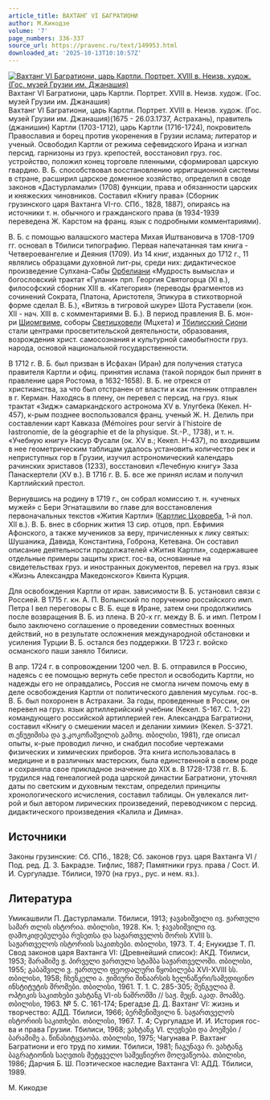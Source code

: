 ```yaml
---
article_title: ВАХТАНГ VI БАГРАТИОНИ
author: М.Кикодзе
volume: '7'
page_numbers: 336-337
source_url: https://pravenc.ru/text/149953.html
downloaded_at: '2025-10-13T10:10:57Z'
---
```


[![Вахтанг VI Багратиони, царь Картли. Портрет. XVIII в. Неизв. худож. (Гос. музей Грузии им. Джанашия)](https://pravenc.ru/data/602/458/1234/1i200.jpg "Кликните для увеличения картинки")](https://pravenc.ru/data/602/458/1234/1i400.jpg)Вахтанг VI Багратиони, царь Картли. Портрет. XVIII в. Неизв. худож. (Гос. музей Грузии им. Джанашия)  
Вахтанг VI Багратиони, царь Картли. Портрет. XVIII в. Неизв. худож. (Гос. музей Грузии им. Джанашия)(1675 - 26.03.1737, Астрахань), правитель (джанишин) Картли (1703-1712), царь Картли (1716-1724), покровитель Православия и борец против укоренения в Грузии ислама; литератор и ученый. Освободил Картли от режима сефевидского Ирана и изгнал персид. гарнизоны из груз. крепостей, восстановил груз. гос. устройство, положил конец торговле пленными, сформировал царскую гвардию. В. Б. способствовал восстановлению ирригационной системы в стране, расширил царское доменное хозяйство, определил в своде законов «Дастурламали» (1708) функции, права и обязанности царских и княжеских чиновников. Составил «Книгу права» (Сборник грузинского царя Вахтанга VI-го. СПб., 1828, 1887), опираясь на источники т. н. обычного и гражданского права (в 1934-1939 переведена Ж. Карстом на франц. язык с подробными комментариями).

В. Б. с помощью валашского мастера Михая Иштвановича в 1708-1709 гг. основал в Тбилиси типографию. Первая напечатанная там книга - Четвероевангелие и Деяния (1709). Из 14 книг, изданных до 1712 г., 11 являлись образцами духовной лит-ры, среди них: дидактическое произведение Сулхана-Сабы [Орбелиани](https://pravenc.ru/text/Орбелиани.html) «Мудрость вымысла» и богословский трактат «Гулани» прп. Георгия Святогорца (XI в.), философский сборник XIII в. «Категория» (переводы фрагментов из сочинений Сократа, Платона, Аристотеля, Эпикура в стихотворной форме сделал В. Б.), «Витязь в тигровой шкуре» Шота Руставели (кон. XII - нач. XIII в. с комментариями В. Б.). В период правления В. Б. мон-ри [Шиомгвиме](https://pravenc.ru/text/Шиомгвиме.html), соборы [Светицховели](https://pravenc.ru/text/Светицховели.html) (Мцхета) и [Тбилисский Сиони](<https://pravenc.ru/text/Тбилисский Сиони.html>) стали центрами просветительской деятельности, образования, возрождения христ. самосознания и культурной самобытности груз. народа, основой национальной государственности.

В 1712 г. В. Б. был призван в Исфахан (Иран) для получения статуса правителя Картли и офиц. принятия ислама (такой порядок был принят в правление царя Ростома, в 1632-1658). В. Б. не отрекся от христианства, за что был отстранен от власти и как пленник отправлен в г. Керман. Находясь в плену, он перевел с персид. на груз. язык трактат «Зидж» самаркандского астронома XV в. Улугбека (Кекел. H-457), к-рым позднее воспользовался франц. ученый Ж. Н. Делиль при составлении карт Кавказа (Mémoires pour servir à l'histoire de ŀastronomie, de la géographie et de la physique. St.-P., 1738), и т. н. «Учебную книгу» Насур Фусали (ок. XV в.; Кекел. H-437), по входившим в нее геометрическим таблицам удалось установить количество рек и неприступных гор в Грузии, изучил астрономический календарь рачинских эриставов (1233), восстановил «Лечебную книгу» Заза Панаскертели (XV в.). В 1716 г. В. Б. все же принял ислам и получил Картлийский престол.

Вернувшись на родину в 1719 г., он собрал комиссию т. н. «ученых мужей» с Бери Эгнаташвили во главе для восстановления первоначальных текстов «Жития Картли» ([Картлис Цховреба](<https://pravenc.ru/text/Картлис Цховреба.html>), 1-й пол. XII в.). В. Б. внес в сборник жития 13 сир. отцов, прп. Евфимия Афонского, а также мучеников за веру, причисленных к лику святых: Шушаника, Давида, Константина, Гоброна, Кетевана. Он составил описание деятельности продолжателей «Жития Картли», содержавшее отдельные примеры защиты христ. гос-ва, основанные на свидетельствах груз. и иностранных документов, перевел на груз. язык «Жизнь Александра Македонского» Квинта Курция.

Для освобождения Картли от иран. зависимости В. Б. установил связи с Россией. В 1715 г. кн. А. П. Волынский по поручению российского имп. Петра I вел переговоры с В. Б. еще в Иране, затем они продолжились после возвращения В. Б. из плена. В 20-х гг. между В. Б. и имп. Петром I было заключено соглашение о проведении совместных военных действий, но в результате осложнения международной обстановки и усиления Турции В. Б. остался без поддержки. В 1723 г. войско османского паши заняло Тбилиси.

В апр. 1724 г. в сопровождении 1200 чел. В. Б. отправился в Россию, надеясь с ее помощью вернуть себе престол и освободить Картли, но надежды его не оправдались, Россия не смогла ничем помочь ему в деле освобождения Картли от политического давления мусульм. гос-в. В. Б. был похоронен в Астрахани. За годы, проведенные в России, он перевел на груз. язык артиллерийский учебник (Кекел. S-167. С. 1-22) командующего российской артиллерией ген. Александра Багратиони, составил «Книгу о смешении масел и делании химии» (Кекел. S-3721. თ.ენუჟიმისა და ვ.კოკოჩაშვილის გამოც. თბილისი, 1981), где описал опыты, к-рые проводил лично, и снабдил пособие чертежами физических и химических приборов. Эта книга использовалась в медицине и в различных мастерских, была единственной в своем роде и сохраняла свое прикладное значение до XIX в. В 1728-1738 гг. В. Б. трудился над генеалогией рода царской династии Багратиони, уточнял даты по светским и духовным текстам, определил принципы хронологического исчисления, составил таблицы. Он увлекался лит-рой и был автором лирических произведений, переводчиком с персид. дидактического произведения «Калила и Димна».

## Источники

Законы грузинские: Сб. СПб., 1828; Сб. законов груз. царя Вахтанга VI / Под. ред. Д. З. Бакрадзе. Тифлис, 1887; Памятники груз. права / Сост. И. И. Сургуладзе. Тбилиси, 1970 (на груз., рус. и нем. яз.).

## Литература

Умикашвили П. Дастурламали. Тбилиси, 1913; ჯავახიშვილი ივ. ჟართული სამარ თლის ისტორია. თბილისი, 1928. Кн. 1; ჯავახიშვილი ივ. დამოკიდებულება რუსეთსა და საჟართველოს შორის XVIII ს. საჟართველოს ისტორიის საკითხები. თბილისი, 1973. Т. 4; Енукидзе Т. П. Свод законов царя Вахтанга VI: (Древнейший список): АКД. Тбилиси, 1953; შარაშიმე ჟ. პირველი ჟართული სტამბა საჟართველოში. თბილისი, 1955; გაბაშვილი ვ. ჟართული ფეოდალური წყობილება XVI-XVIII სს. თბილისი, 1958; ჩხენკელი ა. ჟიმიური შინაარსის ხელნაწერი/სამედიცინო ინსტიტუტის შრომები. თბილისი, 1961. Т. 1. С. 285-305; შენგელია მ. ოპტიკის საკითხები ვახტანგ VI-ის ნაშრომში // საჟ. მეცნ. აკად. მოამბე. თბილისი, 1963. № 5. С. 161-174; Брегадзе Д. Д. Вахтанг VI: жизнь и творчество: АДД. Тбилиси, 1966; ბერმენიშვილი ნ. საჟართველოს ისტორიის საკითხები. თბილისი, 1967. Т. 4; Сургуладзе И. И. История гос-ва и права Грузии. Тбилиси, 1968; ვახტანგ VI. ლეჟსები და პოემები / ბარამიმე ა. წინასიტყვაობა. თბილისი, 1975; Чагунава Р. Вахтанг Багратиони и его труд по химии. 
Тбилиси, 1981; 
ჩაგუნავა რ. ვახტანგ ბაგრატიონის საღვთის მეტყველო სამეცნიერო მოღვაწეობა. თბილისი, 1986; Дарчия Б. Ш. Поэтическое наследие Вахтанга VI: АДД. Тбилиси, 1989.

М.   Кикодзе
